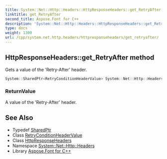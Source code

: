 ```yaml
---
title: System::Net::Http::Headers::HttpResponseHeaders::get_RetryAfter method
linktitle: get_RetryAfter
second_title: Aspose.Font for C++
description: 'System::Net::Http::Headers::HttpResponseHeaders::get_RetryAfter method. Gets a value of the ''Retry-After'' header in C++.'
type: docs
weight: 1300
url: /cpp/system.net.http.headers/httpresponseheaders/get_retryafter/
---
```

## HttpResponseHeaders::get_RetryAfter method


Gets a value of the 'Retry-After' header.

```cpp
System::SharedPtr<RetryConditionHeaderValue> System::Net::Http::Headers::HttpResponseHeaders::get_RetryAfter()
```


### ReturnValue

A value of the 'Retry-After' header.

## See Also

* Typedef [SharedPtr](../../../system/sharedptr/)
* Class [RetryConditionHeaderValue](../../retryconditionheadervalue/)
* Class [HttpResponseHeaders](../)
* Namespace [System::Net::Http::Headers](../../)
* Library [Aspose.Font for C++](../../../)
